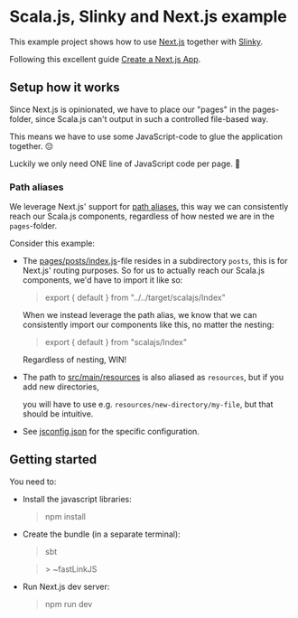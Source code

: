 # Scala.js, Slinky and Next.js example

This example project shows how to use [Next.js](https://nextjs.org) together
with [Slinky](https://slinky.dev).

Following this excellent guide [Create a Next.js App](https://nextjs.org/learn/basics/create-nextjs-app).

## Setup how it works

Since Next.js is opinionated, we have to place our "pages" in the pages-folder,
since Scala.js can't output in such a controlled file-based way.

This means we have to use some JavaScript-code to glue the application together. 😔

Luckily we only need ONE line of JavaScript code per page. 💪

### Path aliases
We leverage Next.js' support for [path aliases](https://nextjs.org/docs/advanced-features/module-path-aliases),
this way we can consistently reach our Scala.js components, regardless of how nested we are in the `pages`-folder.

Consider this example:

-   The [pages/posts/index.js](pages/posts/index.js)-file resides in a subdirectory `posts`, this is for Next.js' routing purposes. So for us to actually reach our Scala.js components, we'd have to import it like so:

    > export { default } from "../../target/scalajs/Index"

    When we instead leverage the path alias, we know that we can consistently import our components like this, no matter the nesting:

    > export { default } from "scalajs/Index"

    Regardless of nesting, WIN!
    

-   The path to [src/main/resources](src/main/resources) is also aliased as `resources`, but if you add new directories,
    
    you will have to use e.g. `resources/new-directory/my-file`, but that should be intuitive.

    
-   See [jsconfig.json](jsconfig.json) for the specific configuration.

## Getting started

You need to:

-   Install the javascript libraries:

    > npm install

-   Create the bundle (in a separate terminal):

    > sbt

    > \> ~fastLinkJS

-   Run Next.js dev server:

    > npm run dev